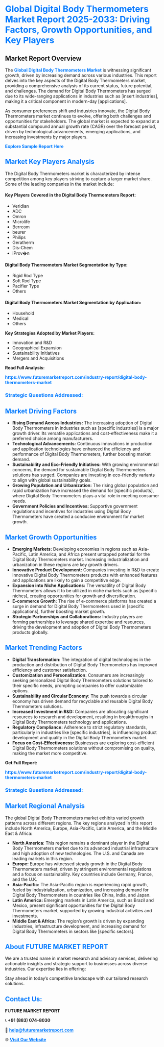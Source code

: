 <h1 style="color: #007BFF;">Global Digital Body Thermometers Market Report 2025-2033: Driving Factors, Growth Opportunities, and Key Players</h1>

<section id="overview">
<h2>Market Report Overview</h2>
<p>The <a href="https://www.futuremarketreport.com/industry-report/digital-body-thermometers-market" style="color: #007BFF; text-decoration: none;"><strong>Global Digital Body Thermometers Market</strong></a> is witnessing significant growth, driven by increasing demand across various industries. This report delves into the key aspects of the Digital Body Thermometers market, providing a comprehensive analysis of its current status, future potential, and challenges. The demand for Digital Body Thermometers has surged due to its wide-ranging applications in industries such as [insert industries], making it a critical component in modern-day [applications].</p>
<p>As consumer preferences shift and industries innovate, the Digital Body Thermometers market continues to evolve, offering both challenges and opportunities for stakeholders. The global market is expected to expand at a substantial compound annual growth rate (CAGR) over the forecast period, driven by technological advancements, emerging applications, and increasing investments by major players.</p>
</section>

<section id="overview">
<p><a href="https://www.futuremarketreport.com/request-sample/reportId=56095" style="color: #007BFF; text-decoration: none;"><strong>Explore Sample Report Here</strong></a></p>
</section>

<section id="key-players">
<h2 style="color: #007BFF;">Market Key Players Analysis</h2>
<p>The Digital Body Thermometers market is characterized by intense competition among key players striving to capture a larger market share. Some of the leading companies in the market include:</p>
<h4>Key Players Covered in the Digital Body Thermometers Report:</h4>
<ul><li>Veridian</li><li>ADC</li><li>Omron</li><li>Microlife</li><li>Berrcom</li><li>beurer</li><li>Philips</li><li>Geratherm</li><li>Dis-Chem</li><li>iProv�n</li></ul>
<h4>Digital Body Thermometers Market Segmentation by Type:</h4>
<ul><li>Rigid Rod Type</li><li>Soft Rod Type</li><li>Pacifier Type</li><li>Others</li></ul>

<h4>Digital Body Thermometers Market Segmentation by Application:</h4>
<ul><li>Household</li><li>Medical</li><li>Others</li></ul>
<p><strong>Key Strategies Adopted by Market Players:</strong></p>
<ul>
<li>Innovation and R&D</li>
<li>Geographical Expansion</li>
<li>Sustainability Initiatives</li>
<li>Mergers and Acquisitions</li>
</ul>
</section>

<section>
<p><strong>Read Full Analysis: </strong></p><a href="https://www.futuremarketreport.com/industry-report/digital-body-thermometers-market" style="color: #007BFF; text-decoration: none;"><strong>https://www.futuremarketreport.com/industry-report/digital-body-thermometers-market</strong></a>
<h3 style="color: #007BFF;">Strategic Questions Addressed:</h3>
</section>

<section id="driving-factors">
<h2 style="color: #007BFF;">Market Driving Factors</h2>
<ul>
<li><strong>Rising Demand Across Industries:</strong> The increasing adoption of Digital Body Thermometers in industries such as [specific industries] is a major growth driver. Its versatile applications and cost-effectiveness make it a preferred choice among manufacturers.</li>
<li><strong>Technological Advancements:</strong> Continuous innovations in production and application technologies have enhanced the efficiency and performance of Digital Body Thermometers, further boosting market demand.</li>
<li><strong>Sustainability and Eco-Friendly Initiatives:</strong> With growing environmental concerns, the demand for sustainable Digital Body Thermometers solutions has surged. Companies are investing in eco-friendly variants to align with global sustainability goals.</li>
<li><strong>Growing Population and Urbanization:</strong> The rising global population and rapid urbanization have increased the demand for [specific products], where Digital Body Thermometers plays a vital role in meeting consumer needs.</li>
<li><strong>Government Policies and Incentives:</strong> Supportive government regulations and incentives for industries using Digital Body Thermometers have created a conducive environment for market growth.</li>
</ul>
</section>

<section id="growth-opportunities">
<h2 style="color: #007BFF;">Market Growth Opportunities</h2>
<ul>
<li><strong>Emerging Markets:</strong> Developing economies in regions such as Asia-Pacific, Latin America, and Africa present untapped potential for the Digital Body Thermometers market. Increasing industrialization and urbanization in these regions are key growth drivers.</li>
<li><strong>Innovative Product Development:</strong> Companies investing in R&D to create innovative Digital Body Thermometers products with enhanced features and applications are likely to gain a competitive edge.</li>
<li><strong>Expansion into Niche Applications:</strong> The versatility of Digital Body Thermometers allows it to be utilized in niche markets such as [specific niches], creating opportunities for growth and diversification.</li>
<li><strong>E-commerce Growth:</strong> The rise of e-commerce platforms has created a surge in demand for Digital Body Thermometers used in [specific applications], further boosting market growth.</li>
<li><strong>Strategic Partnerships and Collaborations:</strong> Industry players are forming partnerships to leverage shared expertise and resources, driving the development and adoption of Digital Body Thermometers products globally.</li>
</ul>
</section>

<section id="trending-factors">
<h2 style="color: #007BFF;">Market Trending Factors</h2>
<ul>
<li><strong>Digital Transformation:</strong> The integration of digital technologies in the production and distribution of Digital Body Thermometers has improved efficiency and customer satisfaction.</li>
<li><strong>Customization and Personalization:</strong> Consumers are increasingly seeking personalized Digital Body Thermometers solutions tailored to their specific needs, prompting companies to offer customizable options.</li>
<li><strong>Sustainability and Circular Economy:</strong> The push towards a circular economy has driven demand for recyclable and reusable Digital Body Thermometers solutions.</li>
<li><strong>Increased Investment in R&D:</strong> Companies are allocating significant resources to research and development, resulting in breakthroughs in Digital Body Thermometers technology and applications.</li>
<li><strong>Regulatory Compliance:</strong> Adherence to strict regulatory standards, particularly in industries like [specific industries], is influencing product development and quality in the Digital Body Thermometers market.</li>
<li><strong>Focus on Cost-Effectiveness:</strong> Businesses are exploring cost-efficient Digital Body Thermometers solutions without compromising on quality, making the market more competitive.</li>
</ul>
</section>

<section>
<p><strong>Get Full Report: </strong></p><a href="https://www.futuremarketreport.com/industry-report/digital-body-thermometers-market" style="color: #007BFF; text-decoration: none;"><strong>https://www.futuremarketreport.com/industry-report/digital-body-thermometers-market</strong></a>
<h3 style="color: #007BFF;">Strategic Questions Addressed:</h3>
</section>


<section id="regional-analysis">
<h2 style="color: #007BFF;">Market Regional Analysis</h2>
<p>The global Digital Body Thermometers market exhibits varied growth patterns across different regions. The key regions analyzed in this report include North America, Europe, Asia-Pacific, Latin America, and the Middle East & Africa:</p>
<ul>
<li><strong>North America:</strong> This region remains a dominant player in the Digital Body Thermometers market due to its advanced industrial infrastructure and high adoption of new technologies. The U.S. and Canada are leading markets in this region.</li>
<li><strong>Europe:</strong> Europe has witnessed steady growth in the Digital Body Thermometers market, driven by stringent environmental regulations and a focus on sustainability. Key countries include Germany, France, and the U.K.</li>
<li><strong>Asia-Pacific:</strong> The Asia-Pacific region is experiencing rapid growth, fueled by industrialization, urbanization, and increasing demand for Digital Body Thermometers in countries like China, India, and Japan.</li>
<li><strong>Latin America:</strong> Emerging markets in Latin America, such as Brazil and Mexico, present significant opportunities for the Digital Body Thermometers market, supported by growing industrial activities and investments.</li>
<li><strong>Middle East & Africa:</strong> The region’s growth is driven by expanding industries, infrastructure development, and increasing demand for Digital Body Thermometers in sectors like [specific sectors].</li>
</ul>
</section>

<footer>
<h2 style="color: #007BFF;">About FUTURE MARKET REPORT</h2>
<p>We are a trusted name in market research and advisory services, delivering actionable insights and strategic support to businesses across diverse industries. Our expertise lies in offering:</p>

<p>Stay ahead in today’s competitive landscape with our tailored research solutions.</p>

<h2 style="color: #007BFF;">Contact Us:</h2>
<p><strong>FUTURE MARKET REPORT</strong></p>
<p>📞 <strong>+91 (883) 074-8030</strong></p>
<p>📧 <strong><a href="mailto:help@futuremarketreport.com" style="color: #007BFF;">help@futuremarketreport.com</a></strong></p>
<p>🌐 <strong><a href="https://www.futuremarketreport.com/" style="color: #007BFF;">Visit Our Website</a></strong></p>
</footer>